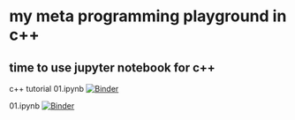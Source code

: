 # my meta programming playground in c++ 
## time to use jupyter notebook for c++
c++ tutorial 01.ipynb [![Binder](https://mybinder.org/badge_logo.svg)](https://mybinder.org/v2/gh/bugparty/metaProgrammingPlayground/HEAD?labpath=notebooks%2Fxcpp.ipynb)

01.ipynb [![Binder](https://mybinder.org/badge_logo.svg)](https://mybinder.org/v2/gh/bugparty/metaProgrammingPlayground/HEAD?labpath=notebooks%2F01.ipynb)
